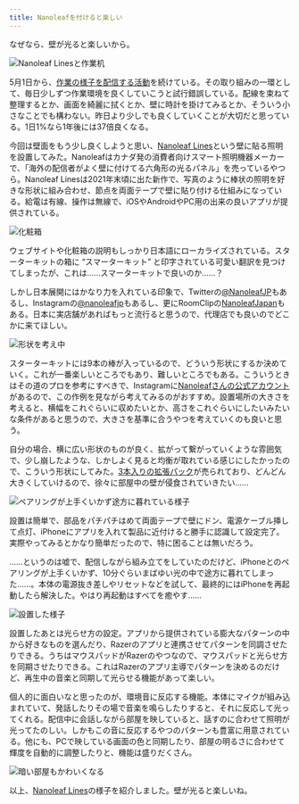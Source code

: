```yaml
---
title: Nanoleafを付けると楽しい
---
```

なぜなら、壁が光ると楽しいから。

![](https://lh3.googleusercontent.com/docs/AG8NV2YZVo4C4ygIe_s4pU52VUNhREjoKoeOjYBsYAASqjwTIfSpFLbPiNcSC4OVgmz78cBlCuCTM2l8JNg7FQu66SNFJBRRkV1Bx2I6nrPDJkHfTjez8KDpkDwnAVyZXOVA6b_gndv36dFP8Rfm069jj0qhD1hHXIiKfh1KcRWIKUfwAWkQn999d5oeVYUyRcDOawNL64ZVAbdy88UnNogus0vELSa1TUrvErOrPLi-j67dvrq0abD5_-h7xJw96kYUc9xZ94o8zqoxvvLfh-6-nYpl2PAbNokiLtSlPOpxM-aIOhy45AVdVlBU-8n-dEEwfZFwV7Hvrx5sj0bEVmVKV4x_jIhOOSXZYSFbc0hMlchD7ilqIIK1tBXFzVu5JkgfFEQtDbPiR9kUwef2evsBtqbbGqrgOgKC0kQA0EMAQD2vQnlmJrUE1BRYTVeI8fU30ptDSOUfmRd1TU5m8WrDDu4pY0LNWiLWg3kq3J_71O5yftpeWNZscRVjZvNoRfuE0p6BB7juXS1E3apK_eiGQrM7hr6qrYKCkHLGe_RT_OLzLhka5K7pcxTptMFSwhvviCA7AzATKGWe1aRHhnTkNruSPVeCQ4wXOiHunKZJICta-oKfNV19TG_xoYQr8scGlWXZg5n3eOk4Hy-lxxkJZK-grfJn41vegPWDN-d9fs86ed965WMVFlqEBcyEsgP-z2Q17qyvZnTqfS_5KCZWex6_Ih90DHRYG10IpNWK2j9BCFzxzxvn_EOeuUpd6-pNybUmhkzzllRYqwM7S37CQ3EvzPJlclhFl7j3fYYqM-oveejOjgSzFvAJ9sWxgULeTZujffgtPIxzx4jC5qUm8XvNFx36_giI0mCe0odxU0YGLmxDnka2s7Wi9Qe71LZx1sFux0K8Wv9-T5rYixfNZgyIUHnEBRwaNqiyD8EbxdSzNm_1pLSfQhcm4FbXmNcq9BVHXOKjFj738DSuvJwuyxtUkBZYYUFdM0htQ9VMk4t3MeXnoG8YdleCsmOLF2LaI2j5Vf_Va_P9GW8x75YzhT5apV7AdiC6LVRyV39OFxFBtuaitkUrySQhc-9u4ls82dQvro5DKRS4XLDrzXE1MGUF61Q6AcqwZYCEZX2MhasmRZt3yTyEd6JbODSnBuqjH9F1HCBm6hKSneV1dcWfz1YOH6qmhi82RX_CXPaVfLVMOHa3jaYBoLn-Zu6VDgcwgQHRCHs4HwmwIHxhoLvh-KpGD46YYnyGVRrp5usB1oA_5tO34g "Nanoleaf Linesと作業机")

5月1日から、[作業の様子を配信する活動](https://www.youtube.com/c/r7kamura)を続けている。その取り組みの一環として、毎日少しずつ作業環境を良くしていこうと試行錯誤している。配線を束ねて整理するとか、画面を綺麗に拭くとか、壁に時計を掛けてみるとか、そういう小さなことでも構わない。昨日より少しでも良くしていくことが大切だと思っている。1日1%なら1年後には37倍良くなる。

今回は壁面をもう少し良くしようと思い、[Nanoleaf Lines](https://www.amazon.co.jp/dp/B09MS3359S)という壁に貼る照明を設置してみた。Nanoleafはカナダ発の消費者向けスマート照明機器メーカーで、「海外の配信者がよく壁に付けてる六角形の光るパネル」を売っているやつら。Nanoleaf Linesは2021年末頃に出た新作で、写真のように棒状の照明を好きな形状に組み合わせ、節点を両面テープで壁に貼り付ける仕組みになっている。給電は有線、操作は無線で、iOSやAndroidやPC用の出来の良いアプリが提供されている。

![](https://lh3.googleusercontent.com/docs/AG8NV2awdjFrbPQfdotfMw__uW9ds1UmPKW56hmOUPIuvx1ZZTQu0i9oZWF3V35kbb_UAl_fwG4-pMG7NWdDUxcCnVhN4UsBRzKl1RnFmEmAAHb5zNmQLgGq7GM4f4Hg1oKQHrvZIF2_jAeZJHtigXPLXaP1waHyXoifM8EbACHpWLIK49BhjKyATVEIBWXe39FRGjsTJg1TuNeD5i1LhsnCt0rkp2CfVLFgGdsOZhbkNNIUBphklAjNhr5CGp2AHK4XuEXBHEOzUqsRvbUtCYzm-g-w0hD5uvGVwsVHAsm-DJZG4zW-pB_pR4QRJg7HirEOulFFQZcVxYUiAlydxU-YBAQ27v49h48CpX20rCT1vfqSxME0rAyQcMATS-TDMaYiy2vhEGVcif2gysXQJHP6gR3GqPOycipxej12zdtNJFfFqXvSbmI8IqrMsYD0C7a6glZ-ZJL_afy_ZASXenkG3NvxduGE-kpVvq2Fi3sw5loIGgK4F6CfglI36qf1tSMAWKqC9TEDoiV02egycncgPSLFAALk1ltLmWCGJTxh_7bGzM4TfN3ckllpUIaERt9AJY0gbJCIC0q-BM9qEg6TI3FXNdJX_4irKJvkQbSvXJQnIhSI2JM92M8Z9xhX58hM_Y9iF65-Tr4TcyOxOGqdeKiZZnMj1m_rtB8TqMUo-JcGG3CaN0z3wH2QHhCOjdDZIIUx9Ep0gTc6k0Rj-ue40Pyt2yW5Dj4ubnF_v9Ea4CvmuFEszcDB6wyrFFVq4H-1Z-Bs_KYLtyZBostgkIgZvLzsQurdlLjCBBN41416OtRu1UIGtk3WiwgL8PTKkE1N-JrZH26ZDNmrOlejWpLnLg-y3I7ud8rTbE2zDHfUIELhvexZdRvk_jfOYY_1DG5FU9zqu3Tnbe4NprLSEKB_nqPDfXd-a0mgeZnQ9j6k0pvI3CkZSHcojATiXnaBX4VpoH9oxVKwyf1mxL65zVVF04cSjgfE6e1LnHS41eFRoN0Qeu_-wavg8Qi3wTYvUisfG9bRl3_k8zCwAyl4D5BVa2INXAxQ84Z4YhAuwZy6QQ0rL_9jd0SfO6Cy3cIzSqmnNdmVzGafb05lnH4AOzFAcCu2ouQRHvlXr_YgHFzkWzez5A1N9JJZVgy5zDZO6ocMRlXG1JvWH_BSg86anJORZwDXJIPNHqilnKUUnMdanLxreTeaSjHv1TB-WAwda7iS7AHj8ENcqNsSxF2RWSuaPc-TCi2Svp6DySYqoZbzwhkXMTeJpA "化粧箱")

ウェブサイトや化粧箱の説明もしっかり日本語にローカライズされている。スターターキットの箱に “スマーターキット” と印字されている可愛い翻訳を見つけてしまったが、これは……スマーターキットで良いのか……？

しかし日本展開にはかなり力を入れている印象で、Twitterの[@NanoleafJP](https://twitter.com/NanoleafJP)もあるし、Instagramの[@nanoleafjp](https://www.instagram.com/nanoleafjp/)もあるし、更にRoomClipの[NanoleafJapan](https://roomclip.jp/myroom/5824865)もある。日本に実店舗があればもっと流行ると思うので、代理店でも良いのでどこかに来てほしい。

![](https://lh3.googleusercontent.com/docs/AG8NV2au2LwW1rlXoNyZ8gG2mZtng6778j0btYAJ4xgZF0Ybva3KXa3Dj_3oTZEdWc0b7Xdt-AeKIr4U8ocfjQYZvjfxtsdBIr85IwfYOPrY4FfjAseetVu5dc4aASgtbT7hgRUarHn_f19fP5l3Ojvsho_X6oT7YcLxjKW9_5WsJUaV49GOA9brptu450wCodZTtShQFU24GajuKk-kruaF3XNpQoQ1qqe4Bi33l8QnR1T10B7qtgpAPp2K5Vb3l6c7QZAdcDcKlnUAWrD4jADN4NjB8dW5DCKhF-ia_hDoh3NIzaSqLmGq7mm8qKuQACVn6WEQSfEo8SEr3McynvVRPHW_8ISq-wIR_FFl3Qe3Sv3IBTAZMikCsrtnpoUUOSpK5CMl9Gunii8N_7LkpFRo1oeK75JgmsUMvbSXtqmrezcpdXRgiNcJJIKSVqsnbz8eKuDEIX_euc_2pwJgyi8Fy8DpdWxnoR71WNvzELQY5iXMlbvDR6dJK6rqyJ5SrqE6TpDvmHK-b7306iccKCFqhl0gwy5d-UHpsSmN3oiFOL74Sv50OSjtPs1J40ArzsoAE5jy8-kPXkf9zMvlT5ckJIlD6JslhWkfv1NXa3AV6aJgNwNG36g4HUjorQqLXLfTbJtmr9dDB8Yr0I7YKcUWkIg6yiWXl37o0lX0AnsDgLPmd8YpexWCEwVhhEu89b9OyHgoNo1VrFByD2tIF_GxRW5Hxmx1HsORHYvgx_S8seBfEihlJliDShyNkKQX1hvzmv12iAVXoVMHsc4NqA9fGkDkOst3ADxyisocYq79vh0H-8H90ZKb6-ilohFJjLS23D5W3rZQTKNXo49dtHqIwQbI3UHrNfhB6AsZwfyMv-acX7XieSjOyFH_DV_9JJMkz78GBJtITAnvg0IRlILe2U4-focg28aBRVTuvwSuOmHBvpZydUi2Q7WQiQMhDAYVgsEhzLjxRk6pWAj0j_GZ8qt_NoDxJbue7LkhjwdZA4qt2_IVFhYcylsrqQ5yQo82JMXnt-f7SlL2RnZxF4t9TEvVFRTKk6xjgPZPdA2pvMRs1Qn--FNUudRj3wXVf3vWSsNewGVICc3R9W2NAUG_JJnKjo6OhcbiahRsDqLn0igq53DpY8gjSpIPICBP2KQTWVRYRPSEOI19S_c7tOcoYrlCed_Y_k30LEWA-Rl3JllBUZtMJj5qgacNw5zoNgBnE4hmxXea1IZHbdYvMyCxTJeCy5t2sp2O8GupeaTDrni3l-9i "形状を考え中")

スターターキットには9本の棒が入っているので、どういう形状にするか決めていく。これが一番楽しいところでもあり、難しいところでもある。こういうときはその道のプロを参考にすべきで、Instagramに[Nanoleafさんの公式アカウント](https://www.instagram.com/nanoleaf/)があるので、この作例を見ながら考えてみるのがおすすめ。設置場所の大きさを考えると、横幅をこれぐらいに収めたいとか、高さをこれぐらいにしたいみたいな条件があると思うので、大きさを基準に合うやつを考えていくのも良いと思う。

自分の場合、横に広い形状のものが良く、拡がって繋がっていくような雰囲気で、少し崩したような、しかしよく見ると均衡が取れている感じにしたかったので、こういう形状にしてみた。[3本入りの拡張パック](https://www.amazon.co.jp/dp/B09JHSG2R5)が売られており、どんどん大きくしていけるので、徐々に部屋中の壁が侵食されていきたい……

![](https://lh3.googleusercontent.com/docs/AG8NV2bDHqeBbA0ZyHlvMKBcr1aqwrN5HHR52sa83vx1_hoiKGIxPOHj44XpgrEIEAQeq3fXchFheUwBaCSdHW6RPnGio4GIIMvg-7kjViYfvXk8TycpAlF9fyLbJV1jxGex6LaWA3t1Ok7nT8bMYIW2ljUo3-5Byvfm2sg279PJ71eUOvzopjJQPidltxOibpi_LyC9lSM3uRY73CMMphCamC1l89snQ6FtAJ57c7igInVAR4m3NxMVxr31Xl3wt3CPZSsjvqTeKu72XzVELFL2a-Nj6VvoILdUWBPgmvDmDkZVyBnbNmLEwN9jM3ZVMOVHqlCo-5q29ig22VyjDi9Qa0R4VbSw_jDtF4UZo_dX1VW-IfpNEhql-pFXGf7ISs5CqQCttJihkZ3ECaMX72gf_5949CrE0Stc7rV46IbQhzjdDnPbwsKzgG4RmnVhbCVPg7jU0cD8veW0Q4-KqtrSqXOeYKfFpfcAGtATGlj5xnYSTuukdm4JpjnUGgX8dkHD0DmyZwEVNJgyPf7yWOCDvaOblY9Or4p8_d9cc7YQUoAsf194_PxbBMOX9oYlcFX3RuhPP54tnBM4Hqm0Sb_e7fn9E2l4rgMOQPJVsaKQFp3OE7Fj-RJ38TgQIyBM_9s4SYKK8Utft7k2zhjFpOl9sKqXUG7D7646_tGGfAEiMF0g92iWGxnNdYFh_Ffm5IQuC5zse5iYY_N21SwZhxgq507AjludbZBE5mQyP8qp8wgb2rhkir89OScwLnc18_5fuOqxE02phyu8l9aBAx0qHau9L1giGY14KacxADKIJR1OoMmQCkADF-CS-w1YKHz5ljZrf60iMcOCuuSxRUi_P0YbH5aeC-RysEg-rql71lBnVBzkHZtRPhSdwdwvsIUo_AU2tXRJ19aWQLdc5fa7AXgVM5FpddgJW38C75QrfK9sq0cvDL_U91CrBHa4SIPcCMEI60-3QvIq6CVrSEbJDVu45dOWJmyQ9pmH0iT1eWditfT9FHGoGn9gVD4kUBY2eUodl2VNFj4Zq5DnDDI3Gqd-aMR3CrOsu2a1P_01aGW3E8dBgnakBchSBOhWg9RPA04hmfg8YFS1F8ZLPxTweBaTgFC727w_2qXPp8Ew490wzjTpmfDziFtUGPr_9scZl32lOwM94hJ_1wfJeDddjV6ZRb1ebh6XuS5UmsAWgoyVACma1fQVWdxzpXT3IYs6HhsIxg3ocgtZI45age2hARik3-pIh7YNX8nQP0Lj3nZNKSSs "ペアリングが上手くいかず途方に暮れている様子")

設置は簡単で、部品をパチパチはめて両面テープで壁にドン、電源ケーブル挿して点灯、iPhoneにアプリを入れて製品に近付けると勝手に認識して設定完了。実際やってみるとかなり簡単だったので、特に困ることは無いだろう。

……というのは嘘で、配信しながら組み立てをしていたのだけど、iPhoneとのペアリングが上手くいかず、10分ぐらいまばゆい光の中で途方に暮れてしまった……。本体の電源抜き差しやリセットなどを試して、最終的にはiPhoneを再起動したら解決した。やはり再起動はすべてを癒やす……

![](https://lh3.googleusercontent.com/docs/AG8NV2aPROm8QGQdGBc_UXSm2Fo-iAR4fXLAvqeRXPtDr3HH8vEmm8i9X9MQCqJHErz5uh0oTt0zXx9BiXktQuH4s_27DmrhEbU287gPHFrSw_KfAKl6uJgV4YFmpvQy2G6ArQDbFg1f9UL0vE_UzkiPhV3tMLjxuBdfv2TiqPD8Lg5WfL5DRNx7ex5C9WJB6UhPJn8kVjD7EJBH0QVaRp9nkQj2v4sV8oC4tZ_Y3WhSgUrlx1S1GSCA6WSeqrY1P5oSMLjgCemsRkblSntl-UD2UUj7anYraC8t6RgAKFhoeM1jU1ufE6oRZMxzgfRVRuFZaJh41MFTz-_QhIu2ExnwhxgSXw-Ue0XlrUIWZJ7SW5qDGNIAYyAxIXaoMqx45Xpu7hykHXhIlzMX-VfCa4zO5ghcKvEOnnCsTMqOF3aBSaVIIwuZyJOvEdly7PxpgsxFPVmW79qC5z30v6lSbBikAd0WxrrGZV_7xyKH316TeepaBwH3EFgM8hxNqL_231sQdmF9OkGOekiloB-FO2GvQTxzk7IFK8R302mQYGvwRBp6XvFviJl0ZWPEtdo7GLMVTCg3sRwVBQgl8-7G3SuWocAUR0pMW7ee_ecx4FMS_NzBfJR5IZVoULOpgguruIgEFOhIfLavHjxY5WlEyCfsNEhtr3qMy2OCy0h8rzjlC8pIAXNwamrPi1VeQjGWkTx2X_rtDwmOc3seqcUwrtrCpJ53QP3f5Kb6LDs-eDCzHNIl-eyXTspJuu3Wgnw4iep2VYufWrVTbjQBl47Lj6el6qdtz7HQmXSl6j1LzfFvEX89YkGTf__lq2RuBJ3g1sEhfiuxfXN4Q_g-aU2IYJGul1sK83G61yDqpmCV4CtHGLVXTHibZ8vBstnHY1LLK_lTSsHnna94Yibj_RLuA1KXEqy9ml53D6OgkV_7H8QjMibDgfB1gvxYxpjWayYCqHdaU0ajl4w5X7-Tm6de5R6_fd__OabRe67HTP6-lOGsjQdzL8bmVK8PETtAEbW3HQVMWbWbdsCg34QggtS52JxJKlSeDZ_Yrl7o-ZOfZNkK47xo5GK5ApShmxRUMnhf18UsdBLy2kRY6oAYDV_bWrdHwoWHvBhErmsfDVjbku45WqMqZyjDD_Ng_-dqIhdXP-58nEnMCVw0OALKubpJuIwhfDDA1aNu1df9RIsQ4R8ac_OLHZQCE8sMOPmKEzZlp4KXAnukDMdX3Nxi39fRzOU-C38fVLfkPSkG31IjXnuDjNuJseJeMA "設置した様子")

設置したあとは光らせ方の設定。アプリから提供されている膨大なパターンの中から好きなものを選んだり、Razerのアプリと連携させてパターンを同調させたりできる。うちはマウスパッドがRazerのやつなので、マウスパッドと光らせ方を同期させたりできる。これはRazerのアプリ主導でパターンを決めるのだけど、再生中の音楽と同期して光らせる機能があって楽しい。

個人的に面白いなと思ったのが、環境音に反応する機能。本体にマイクが組み込まれていて、発話したりその場で音楽を鳴らしたりすると、それに反応して光ってくれる。配信中に会話しながら部屋を映していると、話すのに合わせて照明が光ってたのしい。しかもこの音に反応するやつのパターンも豊富に用意されている。他にも、PCで映している画面の色と同期したり、部屋の明るさに合わせて輝度を自動的に調整したりと、機能は盛りだくさん。

![](https://lh3.googleusercontent.com/docs/AG8NV2Y4xelxI8lXxn0Znam79drwSz_5-ee5TyCU289waqua5ewIY6ylh3dv8Zw7gRuNku3PJaMV5R-8E_TX6WIjU2I1ncknTB9G4l593dHdpHI4YB4WvsY6U7OULCxBFpfDAw40Pb63z6u3-QxKtvyFuE8QUN_m7XtfFYtoDWyEFeQ_q1Xmrhlg45hbkF75Y7ab97ZAXFOHaE1zsSCy6mp7w6vbF-zzaT0N3odws92qIWZF1SUUZM8_JL22eZIlXfmy5Hv7qStWvO8hBZFIO4P0zknkatasJjiuINva11xw9tgTWYeiy1QUChQwokWxC6uPJDeLCUy78XYmd2223wz7n4NlRS4TY02Y-KHkgRCghU_qHCqF7aRZHb4HvhGfIRork4KNCGnAB6Bpbv9l2lUOMsi4V1eyRbZkl-Jbt_BV3Oa2tOOHNF7imUPBvtQks7MmU-5lHpcJ0B3cscPsWMhzIM5fceB16_DpEB5TfE4SNZ13rJlS3-G26-R2fIAz9ClZGHaL5jODItfUKhoSKz_jJlAx-ZAeFYj0cuJO-I7m5Qc-xn-2wb0SrLyGPa-5LTM5zoUUEoOjMkJfoHfNen1NxPN-E5otaaQdfRnZn5afVXR10NMrrnuCCYmpnxoTl0qPj9dq51EI3ouE0-oNUeYX2DVbFmX1jvbwbFSndDXIA_wjvZo_IKM_fRRQxo9XG61UewZgc4KABIKzC-OgiyZVrMrwSjNFFXMi7X3z4-a2rFC3R_EwR20zAZb7hDfDI0UNJEvcSRF05eGKEXCMTbh1gHOGp4tnX163nffinKieg_awuDh0csiQlAMucIlfp0tV-T4lf96D91GFYAkllf9YlYv9SnQZdSfU6TyaYkBo54ViT5RrTO5GbsXtqrq2ZCwaONAus6VocmeQp5kS9lBNSyM7QebtPrlCD-KSLDMvFgDWV-mKTefBlDvoIe_JPu_wEkHlp1nrUD-fpirEJiNy6REFZLag3tww5SQFfHxU5S76LbErZWjh3bvvOUTH_4m38zRp6OupFJsqk7rCLme54_ybJd4puAl-AoY2mWJohogtvKKO7r3gxns8XS-L6X3xv5lPe9jziKHx7Jjp3FFrZVJFMYZdffoL29Xr_shD7H389CwFwY8lqI93cZdjLiNWdDqxQ-NpK-ceRIMr9fm2mn6lnW0efXTJW3U_ODB0O55gmbdjnkQtxjOWdvNcDP8ymnNYHOx5maPgF227VSt0Jp7x4hrybsTHq7DbmC3WP_ImtzR-fQ "暗い部屋もかわいくなる")

以上、[Nanoleaf Lines](https://www.amazon.co.jp/dp/B09MS3359S)の様子を紹介しました。壁が光ると楽しいね。

